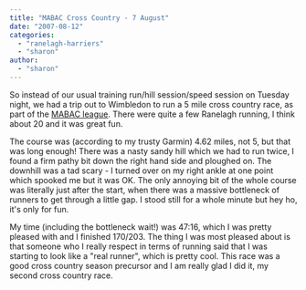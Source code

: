 ```yaml
---
title: "MABAC Cross Country - 7 August"
date: "2007-08-12"
categories: 
  - "ranelagh-harriers"
  - "sharon"
author:
  - "sharon"
---
```


So instead of our usual training run/hill session/speed session on Tuesday night, we had a trip out to Wimbledon to run a 5 mile cross country race, as part of the [MABAC league](http://www.mabac.org.uk/). There were quite a few Ranelagh running, I think about 20 and it was great fun.

The course was (according to my trusty Garmin) 4.62 miles, not 5, but that was long enough! There was a nasty sandy hill which we had to run twice, I found a firm pathy bit down the right hand side and ploughed on. The downhill was a tad scary - I turned over on my right ankle at one point which spooked me but it was OK. The only annoying bit of the whole course was literally just after the start, when there was a massive bottleneck of runners to get through a little gap. I stood still for a whole minute but hey ho, it's only for fun.

My time (including the bottleneck wait!) was 47:16, which I was pretty pleased with and I finished 170/203. The thing I was most pleased about is that someone who I really respect in terms of running said that I was starting to look like a "real runner", which is pretty cool. This race was a good cross country season precursor and I am really glad I did it, my second cross country race.
